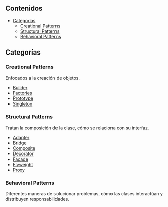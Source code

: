## Contenidos

- [Categorías](#categorías)
  - [Creational Patterns](#creational-patterns)
  - [Structural Patterns](#structural-patterns)
  - [Behavioral Patterns](#behavioral-patterns)

## Categorías

### Creational Patterns

Enfocados a la creación de objetos.

- [Builder](creational/builder/builder.md)
- [Factories](creational/factories/factories.md)
- [Prototype](creational/prototype/prototype.md)
- [Singleton](creational/singleton/singleton.md)

### Structural Patterns

Tratan la composición de la clase, cómo se relaciona con su interfaz.

- [Adapter](structural/adapter/adapter.md)
- [Bridge](structural/bridge/bridge.md)
- [Composite](structural/composite/composite.md)
- [Decorator](structural/decorator/decorator.md)
- [Facade](structural/facade/facade.md)
- [Flyweight](structural/flyweight/flyweight.md)
- [Proxy](structural/proxy/proxy.md)

### Behavioral Patterns

Diferentes maneras de solucionar problemas, cómo las clases interactúan y distribuyen responsabilidades.

